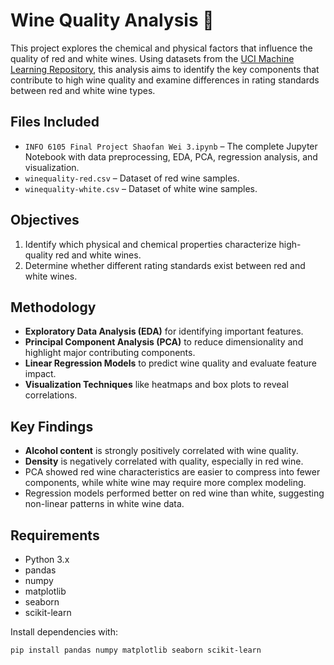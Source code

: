 # Wine Quality Analysis 🍷

This project explores the chemical and physical factors that influence the quality of red and white wines. Using datasets from the [UCI Machine Learning Repository](https://archive.ics.uci.edu/ml/datasets/Wine+Quality), this analysis aims to identify the key components that contribute to high wine quality and examine differences in rating standards between red and white wine types.

## Files Included

- `INFO 6105 Final Project Shaofan Wei 3.ipynb` – The complete Jupyter Notebook with data preprocessing, EDA, PCA, regression analysis, and visualization.
- `winequality-red.csv` – Dataset of red wine samples.
- `winequality-white.csv` – Dataset of white wine samples.

## Objectives

1. Identify which physical and chemical properties characterize high-quality red and white wines.
2. Determine whether different rating standards exist between red and white wines.

## Methodology

- **Exploratory Data Analysis (EDA)** for identifying important features.
- **Principal Component Analysis (PCA)** to reduce dimensionality and highlight major contributing components.
- **Linear Regression Models** to predict wine quality and evaluate feature impact.
- **Visualization Techniques** like heatmaps and box plots to reveal correlations.

## Key Findings

- **Alcohol content** is strongly positively correlated with wine quality.
- **Density** is negatively correlated with quality, especially in red wine.
- PCA showed red wine characteristics are easier to compress into fewer components, while white wine may require more complex modeling.
- Regression models performed better on red wine than white, suggesting non-linear patterns in white wine data.

## Requirements

- Python 3.x
- pandas
- numpy
- matplotlib
- seaborn
- scikit-learn

Install dependencies with:

```bash
pip install pandas numpy matplotlib seaborn scikit-learn
